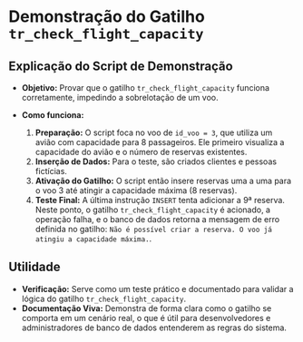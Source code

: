# Demonstração do Gatilho `tr_check_flight_capacity`

## Explicação do Script de Demonstração

- **Objetivo:** Provar que o gatilho `tr_check_flight_capacity` funciona corretamente, impedindo a sobrelotação de um voo.

- **Como funciona:**
    1.  **Preparação:** O script foca no voo de `id_voo = 3`, que utiliza um avião com capacidade para 8 passageiros. Ele primeiro visualiza a capacidade do avião e o número de reservas existentes.
    2.  **Inserção de Dados:** Para o teste, são criados clientes e pessoas fictícias.
    3.  **Ativação do Gatilho:** O script então insere reservas uma a uma para o voo 3 até atingir a capacidade máxima (8 reservas).
    4.  **Teste Final:** A última instrução `INSERT` tenta adicionar a 9ª reserva. Neste ponto, o gatilho `tr_check_flight_capacity` é acionado, a operação falha, e o banco de dados retorna a mensagem de erro definida no gatilho: `Não é possível criar a reserva. O voo já atingiu a capacidade máxima.`.

## Utilidade

- **Verificação:** Serve como um teste prático e documentado para validar a lógica do gatilho `tr_check_flight_capacity`.
- **Documentação Viva:** Demonstra de forma clara como o gatilho se comporta em um cenário real, o que é útil para desenvolvedores e administradores de banco de dados entenderem as regras do sistema.
